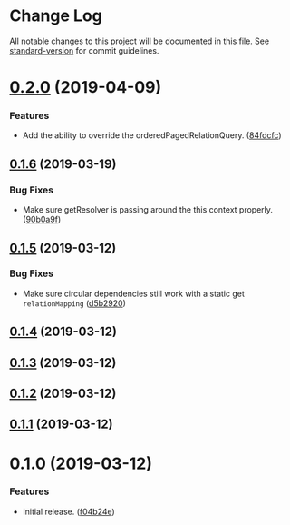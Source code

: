 # Change Log

All notable changes to this project will be documented in this file. See [standard-version](https://github.com/conventional-changelog/standard-version) for commit guidelines.

# [0.2.0](https://github.com/sammarks/objection-graphql/compare/v0.1.6...v0.2.0) (2019-04-09)


### Features

* Add the ability to override the orderedPagedRelationQuery. ([84fdcfc](https://github.com/sammarks/objection-graphql/commit/84fdcfc))



## [0.1.6](https://github.com/sammarks/objection-graphql/compare/v0.1.5...v0.1.6) (2019-03-19)


### Bug Fixes

* Make sure getResolver is passing around the this context properly. ([90b0a9f](https://github.com/sammarks/objection-graphql/commit/90b0a9f))



## [0.1.5](https://github.com/sammarks/objection-graphql/compare/v0.1.4...v0.1.5) (2019-03-12)


### Bug Fixes

* Make sure circular dependencies still work with a static get `relationMapping` ([d5b2920](https://github.com/sammarks/objection-graphql/commit/d5b2920))



## [0.1.4](https://github.com/sammarks/objection-graphql/compare/v0.1.3...v0.1.4) (2019-03-12)



## [0.1.3](https://github.com/sammarks/objection-graphql/compare/v0.1.2...v0.1.3) (2019-03-12)



## [0.1.2](https://github.com/sammarks/objection-graphql/compare/v0.1.1...v0.1.2) (2019-03-12)



## [0.1.1](https://github.com/sammarks/objection-graphql/compare/v0.1.0...v0.1.1) (2019-03-12)



# 0.1.0 (2019-03-12)


### Features

* Initial release. ([f04b24e](https://github.com/sammarks/objection-graphql/commit/f04b24e))
